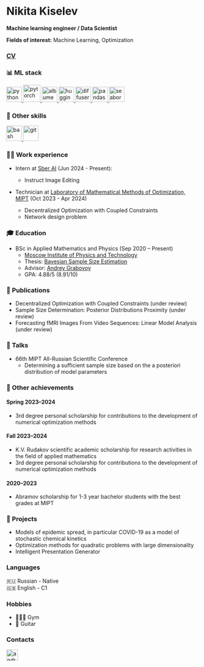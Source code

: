 # Nikita Kiselev

**Machine learning engineer / Data Scientist**

**Fields of interest:** Machine Learning, Optimization

### [CV](https://kisnikser.github.io/files/cv.pdf)

### 📊 ML stack
<p align="left"> 
  <a href="https://www.python.org" target="_blank"> 
    <img src="https://upload.wikimedia.org/wikipedia/commons/thumb/c/c3/Python-logo-notext.svg/1869px-Python-logo-notext.svg.png" alt="python" width="40" height="40"/>
  </a>
  
  <a href="https://pytorch.org" target="_blank"> 
    <img src="https://pytorch.org/assets/images/pytorch-logo.png" alt="pytorch" width="45" height="45"/>
  </a>
  
  <a href="https://networkx.org" target="_blank"> 
    <img src="https://avatars.githubusercontent.com/u/388785?s=280&v=4" alt="albumentations" width="40" height="40"/>
  </a>

  <a href="https://huggingface.co" target="_blank"> 
    <img src="https://uptime-storage.s3.amazonaws.com/logos/d32f5c39b694f3e64d29fc2c9b988cdd.png" alt="huggingface" width="40" height="40"/>
  </a>

  <a href="https://huggingface.co/docs/diffusers/index" target="_blank"> 
    <img src="https://s3.amazonaws.com/pix.iemoji.com/images/emoji/apple/ios-12/256/firecracker.png" alt="diffusers" width="40" height="40"/>
  </a>
  
  <a href="https://pandas.pydata.org" target="_blank"> 
    <img src="https://encrypted-tbn0.gstatic.com/images?q=tbn:ANd9GcT01Ctpf3nRjz7b9l-om2h2llNA0jL4d_MVtXXXHVF5mWIn5nyMXLgzYscFGZdbhf_LN8M&usqp=CAU" alt="pandas" width="40" height="40"/>
  </a>
  
  <a href="https://seaborn.pydata.org" target="_blank"> 
    <img src="https://seaborn.pydata.org/_images/logo-mark-lightbg.svg" alt="seaborn" width="40" height="40"/>
  </a>
  
</p>
  
### 🔧 Other skills
<p>
  <a href="https://ru.wikipedia.org/wiki/Bash" target="_blank"> 
    <img src="https://upload.wikimedia.org/wikipedia/commons/thumb/4/4b/Bash_Logo_Colored.svg/1200px-Bash_Logo_Colored.svg.png" alt="bash" width="40" height="40"/>
  </a>
  
  <a href="https://git-scm.com/doc" target="_blank"> 
    <img src="https://git-scm.com/images/logos/logomark-orange@2x.png" alt="git" width="40" height="40"/>
  </a>
</p>
  
### 👨‍💻 Work experience
* Intern at [Sber AI](https://ai.sber.ru/) (Jun 2024 - Present):
  - Instruct Image Editing
    
* Technician at [Laboratory of Mathematical Methods of Optimization, MIPT](https://labmmo.ru/en) (Oct 2023 - Apr 2024)
  - Decentralized Optimization with Coupled Constraints
  - Network design problem

### 🎓 Education
- BSc in Applied Mathematics and Physics (Sep 2020 – Present)
  - [Moscow Institute of Physics and Technology](https://mipt.ru)
  - Thesis: [Bayesian Sample Size Estimation](https://github.com/intsystems/Kiselev-BS-Thesis/blob/master/paper/main.pdf)
  - Advisor: [Andrey Grabovoy](https://andriygav.github.io/)
  - GPA: 4.88/5 (8.91/10)

### 📝 Publications
- Decentralized Optimization with Coupled Constraints (under review)
- Sample Size Determination: Posterior Distributions Proximity (under review)
- Forecasting fMRI Images From Video Sequences: Linear Model Analysis (under review)

### 💬 Talks
- 66th MIPT All-Russian Scientific Conference
  - Determining a sufficient sample size based on the a posteriori distribution of model parameters

### 🎉 Other achievements
#### Spring 2023–2024
- 3rd degree personal scholarship for contributions to the development of numerical optimization methods
#### Fall 2023–2024
- K.V. Rudakov scientific academic scholarship for research activities in the field of applied mathematics
- 3rd degree personal scholarship for contributions to the development of numerical optimization methods
#### 2020–2023
- Abramov scholarship for 1-3 year bachelor students with the best grades at MIPT

### 🐶 Projects
- Models of epidemic spread, in particular COVID-19 as a model of stochastic chemical kinetics
- Optimization methods for quadratic problems with large dimensionality
- Intelligent Presentation Generator

### Languages
🇷🇺 Russian - Native <br>
🇬🇧 English - C1 <br>

### Hobbies
- 🏋🏻‍♂️ Gym
- 🎸 Guitar

### Contacts
<p align="left"> 
  <a href="https://t.me/kisnikser" target="_blank"> 
    <img src="https://upload.wikimedia.org/wikipedia/commons/thumb/8/82/Telegram_logo.svg/1024px-Telegram_logo.svg.png" alt="android" width="30" height="30"/> 
  </a>
